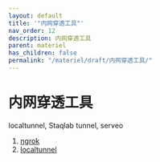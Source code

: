 ```yaml
---
layout: default
title: '"内网穿透工具"'
nav_order: 12
description: 内网穿透工具
parent: materiel
has_children: false
permalink: "/materiel/draft/内网穿透工具/"
---
```


# 内网穿透工具

localtunnel, Staqlab tunnel, serveo

1. [ngrok](https://ngrok.com/)
2. [localtunnel](https://localtunnel.me/)
